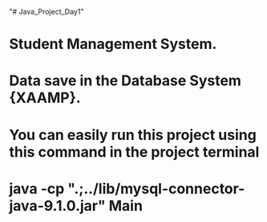 "# Java_Project_Day1"   
# Student Management System. 
# Data save in the Database System {XAAMP}.
# You can easily run this project using this command in the project terminal
 # java -cp ".;../lib/mysql-connector-java-9.1.0.jar" Main      
